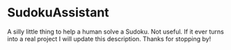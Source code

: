 # SudokuAssistant
A silly little thing to help a human solve a Sudoku. Not useful. If it ever
turns into a real project I will update this description. 
Thanks for stopping by!
